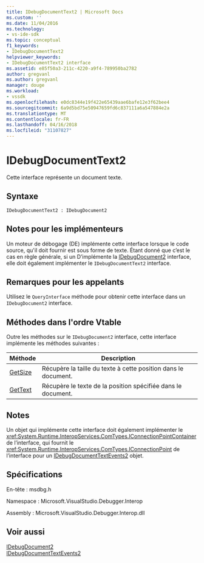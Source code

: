 ```yaml
---
title: IDebugDocumentText2 | Microsoft Docs
ms.custom: ''
ms.date: 11/04/2016
ms.technology:
- vs-ide-sdk
ms.topic: conceptual
f1_keywords:
- IDebugDocumentText2
helpviewer_keywords:
- IDebugDocumentText2 interface
ms.assetid: e85f50a3-211c-4220-a9f4-789950ba2782
author: gregvanl
ms.author: gregvanl
manager: douge
ms.workload:
- vssdk
ms.openlocfilehash: e0dc8344e19f422e65439aae6bafe12e3f62bee4
ms.sourcegitcommit: 6a9d5bd75e50947659fd6c837111a6a547884e2a
ms.translationtype: MT
ms.contentlocale: fr-FR
ms.lasthandoff: 04/16/2018
ms.locfileid: "31107827"
---
```

# <a name="idebugdocumenttext2"></a>IDebugDocumentText2
Cette interface représente un document texte.  
  
## <a name="syntax"></a>Syntaxe  
  
```  
IDebugDocumentText2 : IDebugDocument2  
```  
  
## <a name="notes-for-implementers"></a>Notes pour les implémenteurs  
 Un moteur de débogage (DE) implémente cette interface lorsque le code source, qu'il doit fournir est sous forme de texte. Étant donné que c’est le cas en règle générale, si un D’implémente la [IDebugDocument2](../../../extensibility/debugger/reference/idebugdocument2.md) interface, elle doit également implémenter le `IDebugDocumentText2` interface.  
  
## <a name="notes-for-callers"></a>Remarques pour les appelants  
 Utilisez le `QueryInterface` méthode pour obtenir cette interface dans un `IDebugDocument2` interface.  
  
## <a name="methods-in-vtable-order"></a>Méthodes dans l'ordre Vtable  
 Outre les méthodes sur le `IDebugDocument2` interface, cette interface implémente les méthodes suivantes :  
  
|Méthode|Description|  
|------------|-----------------|  
|[GetSize](../../../extensibility/debugger/reference/idebugdocumenttext2-getsize.md)|Récupère la taille du texte à cette position dans le document.|  
|[GetText](../../../extensibility/debugger/reference/idebugdocumenttext2-gettext.md)|Récupère le texte de la position spécifiée dans le document.|  
  
## <a name="remarks"></a>Notes  
 Un objet qui implémente cette interface doit également implémenter le <xref:System.Runtime.InteropServices.ComTypes.IConnectionPointContainer> de l’interface, qui fournit le <xref:System.Runtime.InteropServices.ComTypes.IConnectionPoint> de l’interface pour un [IDebugDocumentTextEvents2](../../../extensibility/debugger/reference/idebugdocumenttextevents2.md) objet.  
  
## <a name="requirements"></a>Spécifications  
 En-tête : msdbg.h  
  
 Namespace : Microsoft.VisualStudio.Debugger.Interop  
  
 Assembly : Microsoft.VisualStudio.Debugger.Interop.dll  
  
## <a name="see-also"></a>Voir aussi  
 [IDebugDocument2](../../../extensibility/debugger/reference/idebugdocument2.md)   
 [IDebugDocumentTextEvents2](../../../extensibility/debugger/reference/idebugdocumenttextevents2.md)
